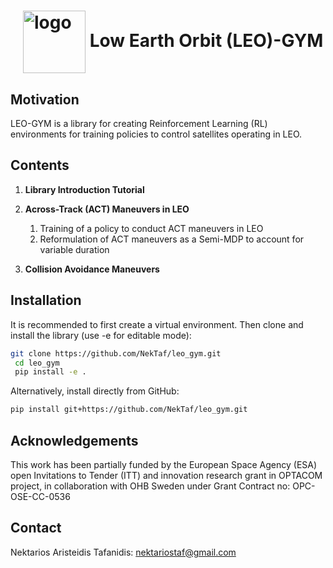 
<h1>
  <img src="images/atellit%20(3).gif" alt="logo" width="100" style="vertical-align: middle; margin-left: 20px;">
  Low Earth Orbit (LEO)-GYM
</h1>


## Motivation 
LEO-GYM is a library for creating Reinforcement Learning (RL) environments for training policies to control satellites operating in LEO.



## Contents

1. **Library Introduction Tutorial**

2. **Across-Track (ACT) Maneuvers in LEO**
   1. Training of a policy to conduct ACT maneuvers in LEO  
   2. Reformulation of ACT maneuvers as a Semi-MDP to account for variable duration

3. **Collision Avoidance Maneuvers**


## Installation

It is recommended to first create a virtual environment. Then clone and install the library (use -e for editable mode):

```bash 
git clone https://github.com/NekTaf/leo_gym.git
 cd leo_gym
 pip install -e .
```

Alternatively, install directly from GitHub:

```bash
pip install git+https://github.com/NekTaf/leo_gym.git
```
## Acknowledgements
This work has been partially funded by the European Space Agency (ESA) open Invitations to Tender (ITT) and innovation research grant in OPTACOM project, in collaboration with OHB Sweden under Grant Contract no: OPC-OSE-CC-0536


## Contact

Nektarios Aristeidis Tafanidis: nektariostaf@gmail.com




<!-- # optacom


# Naming:

+ sk: station keeping
+ roe: relative orbital elements 
+ doe: damico orbital elements as defined in thesis
+ eci: earth centered inertial frame 
+ manplan: manuever plan with direction and duration, can include coasting phase


# Main objects:

+ Satellite dynamics
    + defines perturbations
    + orbit characteristics

+ Propagator:
    + used only be dynamics to propagate system

+ Satellite: 
    + used to interact with controllers and simulators
    + organize data collection from simulation
    + cam only initialize dynamics and call step propagation

+ Gym environments:
    + As defined in Gymnasium Farama
    + Can only interact with satellite objects and access the current or past data generated by simulation

+ NMPC:
    + Nonlinear model predictive controller 

# Reference state generation

+ Initialize satellite object and remove perturbations
+ Feed in the total trajectory to a perturbated satellite model as nominal data


# Experiment loggin in Reinforcement learning

+ Using mlflow
+ Loggs inlcude satellite module file, gym file and algorithms and environment configuration files 
+ Policies are saved every n steps not only the lats one

 -->
